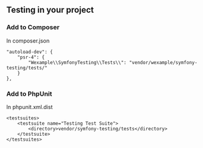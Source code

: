 ## Testing in your project

### Add to Composer

In composer.json

    "autoload-dev": {
        "psr-4": {
            "Wexample\\SymfonyTesting\\Tests\\": "vendor/wexample/symfony-testing/tests/"
        }
    },

### Add to PhpUnit

In phpunit.xml.dist

    <testsuites>
        <testsuite name="Testing Test Suite">
            <directory>vendor/symfony-testing/tests</directory>
        </testsuite>
    </testsuites>